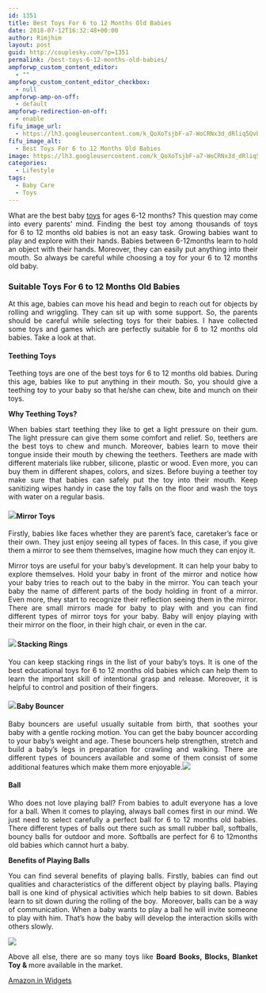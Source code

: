 ```yaml
---
id: 1351
title: Best Toys For 6 to 12 Months Old Babies
date: 2018-07-12T16:32:48+00:00
author: Rimjhim
layout: post
guid: http://couplesky.com/?p=1351
permalink: /best-toys-6-12-months-old-babies/
ampforwp_custom_content_editor:
  - ""
ampforwp_custom_content_editor_checkbox:
  - null
ampforwp-amp-on-off:
  - default
ampforwp-redirection-on-off:
  - enable
fifu_image_url:
  - https://lh3.googleusercontent.com/k_QoXoTsjbF-a7-WoCRNx3d_dRliq5Qvb7tZchQVb3FmjqUO0LFVl5Di_avpnKnm1ZZ6RX9Agl_rii9xI-9KWxVTs9aifSIyG6BHHIxFsK1z_dh4H31798e2Lgfsju6eIDudguhtWo3CBp8m_Cb_UjvpvuVM5-dnK0iXjHIhqWVltHWjYFIbQZSoh9_9D30Mzy-90_wfdKvmKKbpAyiFXsD9iviuwMemODISO8UD-W_9L4gPv8zwjt-iVFd_GlpvXOOgLR3CcHFn_q4UOddgVeuWAyZj_Tfvx6kcyCo2t54FzQMZJ-H9ZrE3owVfi0r-DOax5PdcWUy4zIkcPbK642htiU-NDsX7VVXSR0LXuoiFa4SGiRYXS6isA_4TBcqYHd8FVHMIDjUJqzPQ1cSvW8B0tR-YTnoE7FaLo5Gv6EK8deopDwCKRfOd04mIuLQx2KUS2epgGhcDvCGEOrHYoiwvmkM9849gxwypK-YLfdquwpyDEE0uO1yS8_NMfwzIwZR5KFgp9e7Billw-n-A9fDHL47TPWma781dsKycQdgHlEmpAK89Jy78RHRx3X17UE_thRucGzn8eHKraPL3BfA9nsTDCz8pEvGmu7UQRueNml66YrdDYdiNaozu2NyRWa-PXKeKpY6TxVpjF4zuFdRmGSRPTa_v=w529-h349-no
fifu_image_alt:
  - Best Toys For 6 to 12 Months Old Babies
image: https://lh3.googleusercontent.com/k_QoXoTsjbF-a7-WoCRNx3d_dRliq5Qvb7tZchQVb3FmjqUO0LFVl5Di_avpnKnm1ZZ6RX9Agl_rii9xI-9KWxVTs9aifSIyG6BHHIxFsK1z_dh4H31798e2Lgfsju6eIDudguhtWo3CBp8m_Cb_UjvpvuVM5-dnK0iXjHIhqWVltHWjYFIbQZSoh9_9D30Mzy-90_wfdKvmKKbpAyiFXsD9iviuwMemODISO8UD-W_9L4gPv8zwjt-iVFd_GlpvXOOgLR3CcHFn_q4UOddgVeuWAyZj_Tfvx6kcyCo2t54FzQMZJ-H9ZrE3owVfi0r-DOax5PdcWUy4zIkcPbK642htiU-NDsX7VVXSR0LXuoiFa4SGiRYXS6isA_4TBcqYHd8FVHMIDjUJqzPQ1cSvW8B0tR-YTnoE7FaLo5Gv6EK8deopDwCKRfOd04mIuLQx2KUS2epgGhcDvCGEOrHYoiwvmkM9849gxwypK-YLfdquwpyDEE0uO1yS8_NMfwzIwZR5KFgp9e7Billw-n-A9fDHL47TPWma781dsKycQdgHlEmpAK89Jy78RHRx3X17UE_thRucGzn8eHKraPL3BfA9nsTDCz8pEvGmu7UQRueNml66YrdDYdiNaozu2NyRWa-PXKeKpY6TxVpjF4zuFdRmGSRPTa_v=w529-h349-no
categories:
  - Lifestyle
tags:
  - Baby Care
  - Toys
---
```

<p style="text-align: justify;">
  What are the best baby <a href="http://couplesky.com/different-types-of-toys-for-your-baby/" target="_blank" rel="noopener">toys</a> for ages 6-12 months? This question may come into every parents&#8217; mind. Finding the best toy among thousands of toys for 6 to 12 months old babies is not an easy task. Growing babies want to play and explore with their hands. Babies between 6-12months learn to hold an object with their hands. Moreover, they can easily put anything into their mouth. So always be careful while choosing a toy for your 6 to 12 months old baby.
</p>

<h3 style="text-align: justify;">
  Suitable Toys For 6 to 12 Months Old Babies
</h3>

<p style="text-align: justify;">
  At this age, babies can move his head and begin to reach out for objects by rolling and wriggling. They can sit up with some support. So, the parents should be careful while selecting toys for their babies. I have collected some toys and games which are perfectly suitable for 6 to 12 months old babies. Take a look at that.
</p>

<h4 style="text-align: justify;">
  Teething Toys
</h4>

<p style="text-align: justify;">
  Teething toys are one of the best toys for 6 to 12 months old babies. During this age, babies like to put anything in their mouth. So, you should give a teething toy to your baby so that he/she can chew, bite and munch on their toys.
</p>

<p style="text-align: justify;">
  <strong>Why Teething Toys?</strong>
</p>

<p style="text-align: justify;">
  When babies start teething they like to get a light pressure on their gum. The light pressure can give them some comfort and relief. So, teethers are the best toys to chew and munch. Moreover, babies learn to move their tongue inside their mouth by chewing the teethers. Teethers are made with different materials like rubber, silicone, plastic or wood. Even more, you can buy them in different shapes, colors, and sizes. Before buying a teether toy make sure that babies can safely put the toy into their mouth. Keep sanitizing wipes handy in case the toy falls on the floor and wash the toys with water on a regular basis.
</p>

<h4 style="text-align: justify;">
  <a href="https://www.amazon.in/gp/product/B009ZC9ZDC/ref=as_li_tl?ie=UTF8&camp=3638&creative=24630&creativeASIN=B009ZC9ZDC&linkCode=as2&tag=couplesky-21&linkId=1c6e259fdcd0ad9f55b94cee13e6fd79" target="_blank" rel="noopener"><img class="aligncenter" src="//ws-in.amazon-adsystem.com/widgets/q?_encoding=UTF8&MarketPlace=IN&ASIN=B009ZC9ZDC&ServiceVersion=20070822&ID=AsinImage&WS=1&Format=_SL250_&tag=couplesky-21" border="0" /></a>Mirror Toys
</h4>

<p style="text-align: justify;">
  Firstly, babies like faces whether they are parent&#8217;s face, caretaker&#8217;s face or their own. They just enjoy seeing all types of faces. In this case, if you give them a mirror to see them themselves, imagine how much they can enjoy it.
</p>

<p style="text-align: justify;">
  Mirror toys are useful for your baby’s development. It can help your baby to explore themselves. Hold your baby in front of the mirror and notice how your baby tries to reach out to the baby in the mirror. You can teach your baby the name of different parts of the body holding in front of a mirror. Even more, they start to recognize their reflection seeing them in the mirror. There are small mirrors made for baby to play with and you can find different types of mirror toys for your baby. Baby will enjoy playing with their mirror on the floor, in their high chair, or even in the car.
</p>

<h4 style="text-align: justify;">
  <a href="https://www.amazon.in/gp/product/B000FHGN22/ref=as_li_tl?ie=UTF8&camp=3638&creative=24630&creativeASIN=B000FHGN22&linkCode=as2&tag=couplesky-21&linkId=4ee8eaf1205e4ea41119aa4120559ab0" target="_blank" rel="noopener"><img class="aligncenter" src="//ws-in.amazon-adsystem.com/widgets/q?_encoding=UTF8&MarketPlace=IN&ASIN=B000FHGN22&ServiceVersion=20070822&ID=AsinImage&WS=1&Format=_SL250_&tag=couplesky-21" border="0" /></a><img style="border: none !important; margin: 0px !important;" src="//ir-in.amazon-adsystem.com/e/ir?t=couplesky-21&l=am2&o=31&a=B000FHGN22" alt="" width="1" height="1" border="0" /><img style="border: none !important; margin: 0px !important;" src="//ir-in.amazon-adsystem.com/e/ir?t=couplesky-21&l=am2&o=31&a=B009ZC9ZDC" alt="" width="1" height="1" border="0" />Stacking Rings
</h4>

<p style="text-align: justify;">
  You can keep stacking rings in the list of your baby&#8217;s toys. It is one of the best educational toys for 6 to 12 months old babies which can help them to learn the important skill of intentional grasp and release. Moreover, it is helpful to control and position of their fingers.
</p>

<h4 style="text-align: justify;">
  <a href="https://www.amazon.in/gp/product/B077S9TQP1/ref=as_li_tl?ie=UTF8&camp=3638&creative=24630&creativeASIN=B077S9TQP1&linkCode=as2&tag=couplesky-21&linkId=c3b2b18df980cecc10a7df0839a71399" target="_blank" rel="noopener"><img class="aligncenter" src="//ws-in.amazon-adsystem.com/widgets/q?_encoding=UTF8&MarketPlace=IN&ASIN=B077S9TQP1&ServiceVersion=20070822&ID=AsinImage&WS=1&Format=_SL250_&tag=couplesky-21" border="0" /></a><img style="border: none !important; margin: 0px !important;" src="//ir-in.amazon-adsystem.com/e/ir?t=couplesky-21&l=am2&o=31&a=B077S9TQP1" alt="" width="1" height="1" border="0" /><strong>Baby Bouncer</strong>
</h4>

<p style="text-align: justify;">
  Baby bouncers are useful usually suitable from birth, that soothes your baby with a gentle rocking motion. You can get the baby bouncer according to your baby&#8217;s weight and age. These bouncers help strengthen, stretch and build a baby&#8217;s legs in preparation for crawling and walking. There are different types of bouncers available and some of them consist of some additional features which make them more enjoyable.<a href="https://www.amazon.in/gp/product/B015N4WQ6I/ref=as_li_tl?ie=UTF8&camp=3638&creative=24630&creativeASIN=B015N4WQ6I&linkCode=as2&tag=couplesky-21&linkId=980d4a41b6e8ca93e05c661fcce35eca" target="_blank" rel="noopener"><img class="aligncenter" src="//ws-in.amazon-adsystem.com/widgets/q?_encoding=UTF8&MarketPlace=IN&ASIN=B015N4WQ6I&ServiceVersion=20070822&ID=AsinImage&WS=1&Format=_SL250_&tag=couplesky-21" border="0" /></a><img style="border: none !important; margin: 0px !important;" src="//ir-in.amazon-adsystem.com/e/ir?t=couplesky-21&l=am2&o=31&a=B015N4WQ6I" alt="" width="1" height="1" border="0" />
</p>

<h4 style="text-align: justify;">
  Ball
</h4>

<p style="text-align: justify;">
  Who does not love playing ball? From babies to adult everyone has a love for a ball. When it comes to playing, always ball comes first in our mind. We just need to select carefully a perfect ball for 6 to 12 months old babies. There different types of balls out there such as small rubber ball, softballs, bouncy balls for outdoor and more. Softballs are perfect for 6 to 12months old babies which cannot hurt a baby.
</p>

<p style="text-align: justify;">
  <strong>Benefits of Playing Balls</strong>
</p>

<p style="text-align: justify;">
  You can find several benefits of playing balls. Firstly, babies can find out qualities and characteristics of the different object by playing balls. Playing ball is one kind of physical activities which help babies to sit down. Babies learn to sit down during the rolling of the boy.  Moreover, balls can be a way of communication. When a baby wants to play a ball he will invite someone to play with him. That&#8217;s how the baby will develop the interaction skills with others slowly.
</p>

<p style="text-align: justify;">
  <a href="https://www.amazon.in/gp/product/B0751BRBQV/ref=as_li_tl?ie=UTF8&camp=3638&creative=24630&creativeASIN=B0751BRBQV&linkCode=as2&tag=couplesky-21&linkId=2480c0c121f1d02496f8e0412cbeb6dc" target="_blank" rel="noopener"><img class="aligncenter" src="//ws-in.amazon-adsystem.com/widgets/q?_encoding=UTF8&MarketPlace=IN&ASIN=B0751BRBQV&ServiceVersion=20070822&ID=AsinImage&WS=1&Format=_SL250_&tag=couplesky-21" border="0" /></a>
</p>

<p style="text-align: justify;">
  Above all else, there are so many toys like <strong>Board Books, Blocks, Blanket Toy & </strong>more available in the market.
</p>

<p style="text-align: justify;">
  <noscript>
    <A rel="nofollow" HREF="//ws-in.amazon-adsystem.com/widgets/q?rt=tf_mfw&#038;ServiceVersion=20070822&#038;MarketPlace=IN&#038;ID=V20070822%2FIN%2Fcouplesky-21%2F8001%2F28b08625-af19-4ea6-b258-1a709e90b76a&#038;Operation=NoScript">Amazon.in Widgets</A>
  </noscript>
  
  <img style="border: none !important; margin: 0px !important;" src="//ir-in.amazon-adsystem.com/e/ir?t=couplesky-21&l=am2&o=31&a=B0751BRBQV" alt="" width="1" height="1" border="0" />
</p>